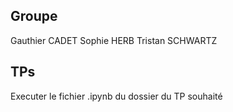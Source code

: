## Groupe
Gauthier CADET
Sophie HERB
Tristan SCHWARTZ

## TPs
Executer le fichier .ipynb du dossier du TP souhaité
